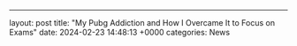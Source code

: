 ---
layout: post
title: "My Pubg Addiction and How I Overcame It to Focus on Exams"
date:   2024-02-23 14:48:13 +0000
categories: News
